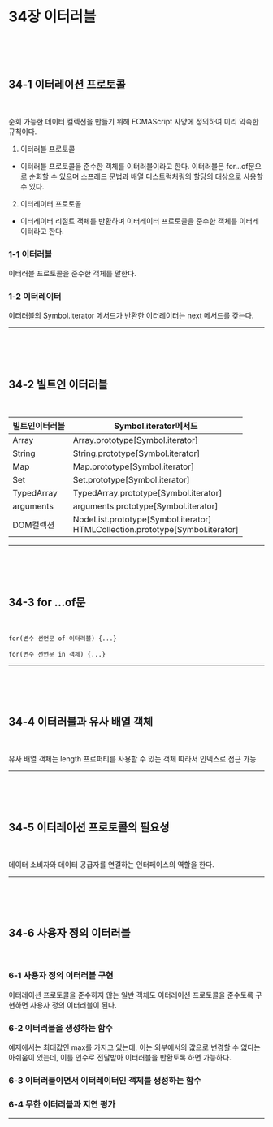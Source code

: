 # 34장 이터러블

<br>
<br>
<br>

## 34-1 이터레이션 프로토콜

<br>

순회 가능한 데이터 컬렉션을 만들기 위해 ECMAScript 사양에 정의하여 미리 약속한 규칙이다.

1. 이터러블 프로토콜

- 이터러블 프로토콜을 준수한 객체를 이터러블이라고 한다. 이터러블은 for...of문으로 순회할 수 있으며 스프레드 문법과 배열 디스트럭처링의 할당의 대상으로 사용할 수 있다.

2. 이터레이터 프로토콜

- 이터레이터 리절트 객체를 반환하며 이터레이터 프로토콜을 준수한 객체를 이터레이터라고 한다.

### 1-1 이터러블

이터러블 프로토콜을 준수한 객체를 말한다.

### 1-2 이터레이터

이터러블의 Symbol.iterator 메서드가 반환한 이터레이터는 next 메서드를 갖는다.

---

<br>
<br>
<br>

## 34-2 빌트인 이터러블

<br>

| 빌트인이터러블 | Symbol.iterator메서드                                                            |
| -------------- | -------------------------------------------------------------------------------- |
| Array          | Array.prototype[Symbol.iterator]                                                 |
| String         | String.prototype[Symbol.iterator]                                                |
| Map            | Map.prototype[Symbol.iterator]                                                   |
| Set            | Set.prototype[Symbol.iterator]                                                   |
| TypedArray     | TypedArray.prototype[Symbol.iterator]                                            |
| arguments      | arguments.prototype[Symbol.iterator]                                             |
| DOM컬렉션      | NodeList.prototype[Symbol.iterator]<br>HTMLCollection.prototype[Symbol.iterator] |

---

<br>
<br>
<br>

## 34-3 for ...of문

<br>

`for(변수 선언문 of 이터러블) {...}`

`for(변수 선언문 in 객체) {...}`

---

<br>
<br>
<br>

## 34-4 이터러블과 유사 배열 객체

<br>

유사 배열 객체는 length 프로퍼티를 사용할 수 있는 객체 따라서 인덱스로 접근 가능

---

<br>
<br>
<br>

## 34-5 이터레이션 프로토콜의 필요성

<br>

데이터 소비자와 데이터 공급자를 연결하는 인터페이스의 역할을 한다.

---

<br>
<br>
<br>

## 34-6 사용자 정의 이터러블

<br>

### 6-1 사용자 정의 이터러블 구현

이터레이션 프로토콜을 준수하지 않는 일반 객체도 이터레이션 프로토콜을 준수토록 구현하면 사용자 정의 이터러블이 된다.

### 6-2 이터러블을 생성하는 함수

예제에서는 최대값인 max를 가지고 있는데, 이는 외부에서의 값으로 변경할 수 없다는 아쉬움이 있는데, 이를 인수로 전달받아 이터러블을 반환토록 하면 가능하다.

### 6-3 이터러블이면서 이터레이터인 객체를 생성하는 함수

### 6-4 무한 이터러블과 지연 평가

---

<br>
<br>
<br>
